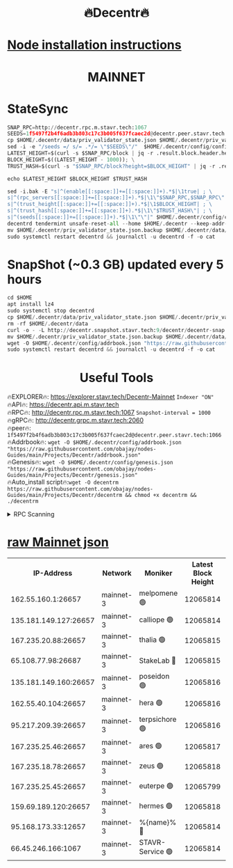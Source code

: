 <h1 align="center"> 🔥Decentr🔥</h1>

[Node installation instructions](https://github.com/obajay/nodes-Guides/tree/main/Projects/Decentr)
=
<h1 align="center"> MAINNET</h1>

# StateSync
```python
SNAP_RPC=http://decentr.rpc.m.stavr.tech:1067
SEEDS=1f5497f2b4f6adb3b803c17c3b005f637fcaec2d@decentr.peer.stavr.tech:1066
cp $HOME/.decentr/data/priv_validator_state.json $HOME/.decentr/priv_validator_state.json.backup
sed -i -e "/seeds =/ s/= .*/= \"$SEEDS\"/"  $HOME/.decentr/config/config.toml
LATEST_HEIGHT=$(curl -s $SNAP_RPC/block | jq -r .result.block.header.height); \
BLOCK_HEIGHT=$((LATEST_HEIGHT - 1000)); \
TRUST_HASH=$(curl -s "$SNAP_RPC/block?height=$BLOCK_HEIGHT" | jq -r .result.block_id.hash)

echo $LATEST_HEIGHT $BLOCK_HEIGHT $TRUST_HASH

sed -i.bak -E "s|^(enable[[:space:]]+=[[:space:]]+).*$|\1true| ; \
s|^(rpc_servers[[:space:]]+=[[:space:]]+).*$|\1\"$SNAP_RPC,$SNAP_RPC\"| ; \
s|^(trust_height[[:space:]]+=[[:space:]]+).*$|\1$BLOCK_HEIGHT| ; \
s|^(trust_hash[[:space:]]+=[[:space:]]+).*$|\1\"$TRUST_HASH\"| ; \
s|^(seeds[[:space:]]+=[[:space:]]+).*$|\1\"\"|" $HOME/.decentr/config/config.toml
decentrd tendermint unsafe-reset-all --home $HOME/.decentr --keep-addr-book
mv $HOME/.decentr/priv_validator_state.json.backup $HOME/.decentr/data/priv_validator_state.json
sudo systemctl restart decentrd && journalctl -u decentrd -f -o cat
```
# SnapShot (~0.3 GB) updated every 5 hours
```python
cd $HOME
apt install lz4
sudo systemctl stop decentrd
cp $HOME/.decentr/data/priv_validator_state.json $HOME/.decentr/priv_validator_state.json.backup
rm -rf $HOME/.decentr/data
curl -o - -L http://decentr.snapshot.stavr.tech:9/decentr/decentr-snap.tar.lz4 | lz4 -c -d - | tar -x -C $HOME/.decentr --strip-components 2
mv $HOME/.decentr/priv_validator_state.json.backup $HOME/.decentr/data/priv_validator_state.json
wget -O $HOME/.decentr/config/addrbook.json "https://raw.githubusercontent.com/obajay/nodes-Guides/main/Projects/Decentr/addrbook.json"
sudo systemctl restart decentrd && journalctl -u decentrd -f -o cat
```

 <h1 align="center"> Useful Tools</h1>

🔥EXPLORER🔥:     https://explorer.stavr.tech/Decentr-Mainnet        `Indexer "ON"` \
🔥API🔥:          https://decentr.api.m.stavr.tech \
🔥RPC🔥:          http://decentr.rpc.m.stavr.tech:1067              `Snapshot-interval = 1000` \
🔥gRPC🔥:         http://decentr.grpc.m.stavr.tech:2060 \
🔥peer🔥:         `1f5497f2b4f6adb3b803c17c3b005f637fcaec2d@decentr.peer.stavr.tech:1066` \
🔥Addrbook🔥:  `wget -O $HOME/.decentr/config/addrbook.json "https://raw.githubusercontent.com/obajay/nodes-Guides/main/Projects/Decentr/addrbook.json"` \
🔥Genesis🔥:  `wget -O $HOME/.decentr/config/genesis.json "https://raw.githubusercontent.com/obajay/nodes-Guides/main/Projects/Decentr/genesis.json"` \
🔥Auto_install script🔥:`wget -O decentrm https://raw.githubusercontent.com/obajay/nodes-Guides/main/Projects/Decentr/decentrm && chmod +x decentrm && ./decentrm`

<details>
<summary>RPC Scanning</summary>

<h2 align="center"> We scan nodes in real time every 4 hours. And we provide the final result of RPC endpoints.
We cannot influence the operation of these nodes in any way. </h2>


```python
If Voting Power is higher than 0 --> then the Node is a validator of the network and may be subject to attack and be a potential threat to the chain.
```
```python
We marked such validators with a red symbol
```

</details>

[raw Mainnet json](https://rpc-check.decentrm.stavr.tech/decentrm/rpc-decentrm-result.json)
=



<table><tr><th>IP-Address</th><th>Network</th><th>Moniker</th><th>Latest Block Height</th><th>Earliest Block Height</th><th>Catching Up</th><th>Tx Index</th><th>Voting Power</th><th>Scan Time</th></tr><tr><td>162.55.160.1:26657</td><td>mainnet-3</td><td>melpomene 🟢</td><td>12065814</td><td>1688950</td><td>False</td><td>on</td><td>0</td><td>2023-12-21T10:59:38.186677357UTC</td></tr><tr><td>135.181.149.127:26657</td><td>mainnet-3</td><td>calliope 🟢</td><td>12065814</td><td>1688950</td><td>False</td><td>on</td><td>0</td><td>2023-12-21T10:59:38.522079015UTC</td></tr><tr><td>167.235.20.88:26657</td><td>mainnet-3</td><td>thalia 🟢</td><td>12065815</td><td>1688950</td><td>False</td><td>on</td><td>0</td><td>2023-12-21T10:59:44.232902655UTC</td></tr><tr><td>65.108.77.98:26687</td><td>mainnet-3</td><td>StakeLab 🔴</td><td>12065815</td><td>1688950</td><td>False</td><td>on</td><td>5288399</td><td>2023-12-21T10:59:44.627025610UTC</td></tr><tr><td>135.181.149.160:26657</td><td>mainnet-3</td><td>poseidon 🟢</td><td>12065816</td><td>1688950</td><td>False</td><td>on</td><td>0</td><td>2023-12-21T10:59:47.212698001UTC</td></tr><tr><td>162.55.40.104:26657</td><td>mainnet-3</td><td>hera 🟢</td><td>12065816</td><td>1688950</td><td>False</td><td>on</td><td>0</td><td>2023-12-21T10:59:49.590192251UTC</td></tr><tr><td>95.217.209.39:26657</td><td>mainnet-3</td><td>terpsichore 🟢</td><td>12065816</td><td>1688950</td><td>False</td><td>on</td><td>0</td><td>2023-12-21T10:59:51.974850437UTC</td></tr><tr><td>167.235.25.46:26657</td><td>mainnet-3</td><td>ares 🟢</td><td>12065817</td><td>1688950</td><td>False</td><td>on</td><td>0</td><td>2023-12-21T10:59:56.411116271UTC</td></tr><tr><td>167.235.18.78:26657</td><td>mainnet-3</td><td>zeus 🟢</td><td>12065818</td><td>1688950</td><td>False</td><td>on</td><td>0</td><td>2023-12-21T10:59:58.708202943UTC</td></tr><tr><td>167.235.25.45:26657</td><td>mainnet-3</td><td>euterpe 🟢</td><td>12065799</td><td>1688950</td><td>False</td><td>on</td><td>0</td><td>2023-12-21T11:00:01.035629314UTC</td></tr><tr><td>159.69.189.120:26657</td><td>mainnet-3</td><td>hermes 🟢</td><td>12065818</td><td>1688950</td><td>False</td><td>on</td><td>0</td><td>2023-12-21T11:00:01.329063055UTC</td></tr><tr><td>95.168.173.33:12657</td><td>mainnet-3</td><td>%{name}% 🔴</td><td>12065814</td><td>8964001</td><td>False</td><td>on</td><td>4173609</td><td>2023-12-21T10:59:39.614539243UTC</td></tr><tr><td>66.45.246.166:1067</td><td>mainnet-3</td><td>STAVR-Service 🟢</td><td>12065814</td><td>12064001</td><td>False</td><td>on</td><td>0</td><td>2023-12-21T10:59:39.128783369UTC</td></tr></table>